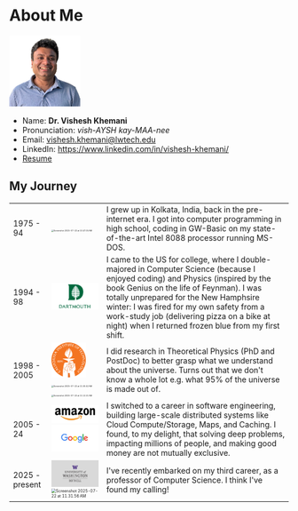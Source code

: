 # About Me

![profile](media/profile.jpg)

- Name: **Dr. Vishesh Khemani**
- Pronunciation: *vish-AYSH kay-MAA-nee*
- Email: vishesh.khemani@lwtech.edu
- LinkedIn: https://www.linkedin.com/in/vishesh-khemani/
- [Resume](./resume.md)

## My Journey

|                |                                                                                                                                                                                                                                                                                                                                                                   |                                                                                                                                                                                                                                                                                                                                                                         |
| -------------- | ----------------------------------------------------------------------------------------------------------------------------------------------------------------------------------------------------------------------------------------------------------------------------------------------------------------------------------------------------------------- | ----------------------------------------------------------------------------------------------------------------------------------------------------------------------------------------------------------------------------------------------------------------------------------------------------------------------------------------------------------------------- |
| 1975 - 94      | <img src="media/Screenshot 2025-07-22 at 10.47.05 AM.png" alt="Screenshot 2025-07-22 at 10.47.05 AM" style="zoom:25%;" />                                                                                                                                                                                                                                               | I grew up in Kolkata, India, back in the pre-internet era. I got into computer programming in high school, coding in GW-Basic on my state-of-the-art Intel 8088 processor running MS-DOS.                                                                                                                                                                               |
| 1994 - 98      | <img src="media/35f09c90ebd09599f7b9a3988d8541af47027d96.png" alt="35f09c90ebd09599f7b9a3988d8541af47027d96" style="zoom:25%;" />                                                                                                                                                                                                                                       | I came to the US for college, where I double-majored in Computer Science (because I enjoyed coding) and Physics (inspired by the book Genius on the life of Feynman). I was totally unprepared for the New Hamphsire winter: I was fired for my own safety from a work-study job (delivering pizza on a bike at night) when I returned frozen blue from my first shift. |
| 1998 - 2005    | <img src="media/fe0eff2e6e0b256fb328ff74f5d128abb2f0535b.png" alt="fe0eff2e6e0b256fb328ff74f5d128abb2f0535b" style="zoom:25%;" /><img src="media/Screenshot 2025-07-22 at 11.00.42 AM.png" alt="Screenshot 2025-07-22 at 11.00.42 AM" style="zoom:25%;" /><img src="media/Screenshot 2025-07-22 at 11.12.21 AM.png" alt="Screenshot 2025-07-22 at 11.12.21 AM" style="zoom:25%;" /> | I did research in Theoretical Physics (PhD and PostDoc) to better grasp what we understand about the universe. Turns out that we don't know a whole lot e.g. what 95% of the universe is made out of.                                                                                                                                                                   |
| 2005 - 24      | <img src="media/7a7644fb4cc6d674e91d266b8b0187d8b6405a8e.png" alt="7a7644fb4cc6d674e91d266b8b0187d8b6405a8e" style="zoom:25%;" /><img src="media/7636ad4c1213fc1399c4c300be944d8bf1411ad1.png" alt="7636ad4c1213fc1399c4c300be944d8bf1411ad1" style="zoom:25%;" />                                                                                                            | I switched to a career in software engineering, building large-scale distributed systems like Cloud Compute/Storage, Maps, and Caching. I found, to my delight, that solving deep problems, impacting millions of people, and making good money are not mutually exclusive.                                                                                             |
| 2025 - present | <img src="media/stacked-signature-logo-icon.png" alt="stacked-signature-logo-icon" style="zoom:30%;" /><img src="media/Screenshot 2025-07-22 at 11.31.56 AM.png" alt="Screenshot 2025-07-22 at 11.31.56 AM" style="zoom:50%;" />                                                                                                                                              | I've recently embarked on my third career, as a professor of Computer Science. I think I've found my calling!                                                                                                                                                                                                                                                           |
